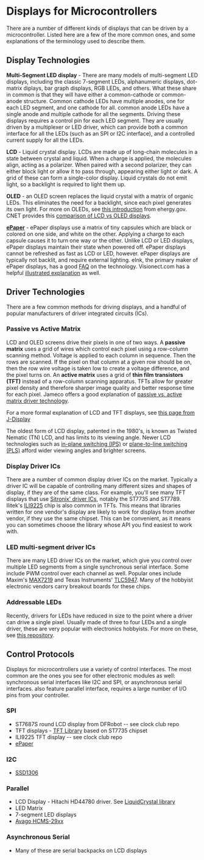 # Displays for Microcontrollers

There are a number of different kinds of displays that can be driven by a microcontroller. Listed here are a few of the more common ones, and some explanations of the terminology used to describe them. 

## Display Technologies

**Multi-Segment LED display** - There are many models of multi-segment LED displays, including the classic 7-segment LEDs, alphanumeric displays, dot-matrix diplays, bar graph displays, RGB LEDs, and others. What these share in common is that they will have either a common-cathode or common-anode structure. Common cathode LEDs have multiple anodes, one for each LED segment, and one cathode for all. common anode LEDs have a single anode and multiple cathode for all the segments. Driving these displays requires a control pin for each LED segment. They are usually driven by a multiplexer or LED driver, which can provide both a common interface for all the LEDs (such as an SPI or I2C interface), and a controlled current supply for all the LEDs.

**LCD** - Liquid crystal display. LCDs are made up of long-chain molecules in a state between crystal and liquid. When a charge is applied, the molecules align, acting as a polarizer. When paired with a second polarizer, they can either block light or allow it to pass through, appearing either light or dark. A grid of these can form a single-color display. Liquid crystals do not emit light, so a backlight is required to light them up. 

**OLED** - an OLED screen replaces the liquid crystal with a matrix of organic LEDs. This eliminates the need for a backlight, since each pixel generates its own light. For more on OLEDs, see [this introduction](https://www.energy.gov/eere/ssl/oled-basics) from ehergy.gov. CNET provides this [comparison of LCD vs OLED displays](https://www.cnet.com/news/what-is-oled-and-what-can-it-do-for-your-tv/). 

**[ePaper](EPaper_Examples/)**  - ePaper displays use a matrix of tiny capsules which are black or colored on one side, and white on the other. Applying a charge to each capsule causes it to turn one way or the other. Unlike LCD or LED displays, ePaper displays maintain their state when powered off. ePaper displays cannot be refreshed as fast as LCD or LED, however. ePaper displays are typically not backlit, and require external lighting. eInk, the primary maker of ePaper displays, has a good [FAQ](https://www.eink.com/faqs.html) on the technology. Visionect.com has a helpful [illustrated explanation](https://www.visionect.com/blog/electronic-paper-explained-what-is-it-and-how-does-it-work/) as well. 

## Driver Technologies

There are a few common methods for driving displays, and a handful of popular manufacturers of driver integrated circuits (ICs). 

### Passive vs Active Matrix
LCD and OLED screens drive their pixels in one of two ways. A **passive matrix** uses a grid of wires which control each pixel using a row-column scanning method. Voltage is applied to each column in sequence. Then the rows are scanned. If the pixel on that column at a given row should be on, then the row wire voltage is taken low to create a voltage difference, and the pixel turns on. An **active matrix** uses a grid of **thin film transistors (TFT)** instead of a row-column scanning apparatus. TFTs allow for greater pixel density and therefore sharper image quality and better response time for each pixel. Jameco offers a good explanation of [passive vs. active matrix driver technology](https://www.jameco.com/Jameco/workshop/Howitworks/how-organic-light-emitting-diodes-work.html). 

For a more formal explanation of LCD and TFT displays, see [this page from J-Display](https://www.j-display.com/english/technology/lcdbasic.html)

The oldest form of LCD display, patented in the 1980's, is known as Twisted Nematic (TN) LCD, and has limits to its viewing angle. Newer LCD technologies such as [in-plane switching (IPS)](https://www.pctechguide.com/flat-panel-displays/ips-in-plane-switching-lcd-monitors) or [plane-to-line switching (PLS)](https://www.lifewire.com/definition-of-ips-lcd-578662) afford wider viewing angles and brighter screens.  

### Display Driver ICs
There are a number of common display driver ICs on the market. Typically a driver IC will be capable of controlling many different sizes and shapes of display, if they are of the same class. For example, you'll see many TFT displays that use [Sitronix' driver ICs](https://www.sitronix.com.tw/en/products/display-driver-ic/), notably the ST7735 and ST7789. Ilitek's [ILI9225](https://www.displayfuture.com/Display/datasheet/controller/ILI9225.pdf) chip is also common in TFTs. This means that libraries written for one vendor's display are likely to work for displays from another vendor, if they use the same chipset. This can be convenient, as it means you can sometimes choose the library whose API you find easiest to work with. 

### LED multi-segment driver ICs
 There are many LED driver ICs on the market, which give you control over multiple LED segments from a single synchronous serial interface. Some include PWM control over each channel as well. Popular ones include Maxim's [MAX7219](https://www.maximintegrated.com/en/products/power/display-power-control/MAX7219.html) and Texas Instruments' [TLC5947](https://www.ti.com/product/TLC5947). Many of the hobbyist electronic vendors carry breakout boards for these chips. 

 ### Addressable LEDs
 Recently, drivers for LEDs have reduced in size to the point where a driver can drive a single pixel. Usually made of three to four LEDs and a single driver, these are very popular with electronics hobbyists. For more on these, see [this repository](https://tigoe.github.io/LightProjects/addressable-leds.html).  

## Control Protocols
Displays for microcontrollers use a variety of control interfaces. The most common are the ones you see for other electronic modules as well: synchronous serial interfaces like I2C and SPI, or asynchronous serial interfaces. also feature parallel interface, requires a large number of I/O pins from your controller.  


### SPI
 * ST7687S round LCD display from DFRobot -- see clock club repo
 * TFT displays - [TFT Library](https://www.arduino.cc/reference/en/libraries/tft/) based on ST7735 chipset
 * ILI9225 TFT display -- see clock club repo
 * [ePaper](EPaper_Examples/)

### I2C
 * [SSD1306](SSD1306_OLED_Examples/)

### Parallel
 * LCD Display - Hitachi HD44780 driver. See [LiquidCrystal library](https://www.arduino.cc/reference/en/libraries/liquidcrystal/)
 * LED Matrix
 * 7-segment LED displays
 * [Avago HCMS-29xx](https://www.arduino.cc/reference/en/libraries/leddisplay/)

### Asynchronous Serial
 * Many of these are serial backpacks on LCD displays